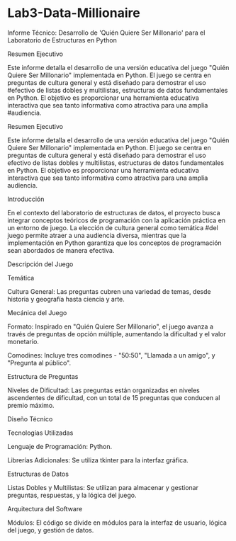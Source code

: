 # Lab3-Data-Millionaire

Informe Técnico: Desarrollo de 'Quién Quiere Ser Millonario' para el Laboratorio de Estructuras en Python

Resumen Ejecutivo

Este informe detalla el desarrollo de una versión educativa del juego "Quién Quiere Ser Millonario" implementada en Python. El juego se centra en preguntas de cultura general y está diseñado para demostrar el uso #efectivo de listas dobles y multilistas, estructuras de datos fundamentales en Python. El objetivo es proporcionar una herramienta educativa interactiva que sea tanto informativa como atractiva para una amplia #audiencia.

Resumen Ejecutivo

Este informe detalla el desarrollo de una versión educativa del juego "Quién Quiere Ser Millonario" implementada en Python. El juego se centra en preguntas de cultura general y está diseñado para demostrar el uso efectivo de listas dobles y multilistas, estructuras de datos fundamentales en Python. El objetivo es proporcionar una herramienta educativa interactiva que sea tanto informativa como atractiva para una amplia audiencia.

Introducción

En el contexto del laboratorio de estructuras de datos, el proyecto busca integrar conceptos teóricos de programación con la aplicación práctica en un entorno de juego. La elección de cultura general como temática #del juego permite atraer a una audiencia diversa, mientras que la implementación en Python garantiza que los conceptos de programación sean abordados de manera efectiva.

Descripción del Juego

Temática

Cultura General: Las preguntas cubren una variedad de temas, desde historia y geografía hasta ciencia y arte.

Mecánica del Juego

Formato: Inspirado en "Quién Quiere Ser Millonario", el juego avanza a través de preguntas de opción múltiple, aumentando la dificultad y el valor monetario.

Comodines: Incluye tres comodines - "50:50", "Llamada a un amigo", y "Pregunta al público".

Estructura de Preguntas

Niveles de Dificultad: Las preguntas están organizadas en niveles ascendentes de dificultad, con un total de 15 preguntas que conducen al premio máximo.

Diseño Técnico

Tecnologías Utilizadas

Lenguaje de Programación: Python.

Librerías Adicionales: Se utiliza tkinter para la interfaz gráfica.

Estructuras de Datos

Listas Dobles y Multilistas: Se utilizan para almacenar y gestionar preguntas, respuestas, y la lógica del juego.

Arquitectura del Software

Módulos: El código se divide en módulos para la interfaz de usuario, lógica del juego, y gestión de datos.

